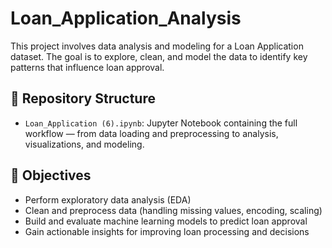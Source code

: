 # Loan_Application_Analysis

This project involves data analysis and modeling for a Loan Application dataset. The goal is to explore, clean, and model the data to identify key patterns that influence loan approval.

## 📁 Repository Structure

- `Loan_Application (6).ipynb`: Jupyter Notebook containing the full workflow — from data loading and preprocessing to analysis, visualizations, and modeling.

## 🧠 Objectives

- Perform exploratory data analysis (EDA)
- Clean and preprocess data (handling missing values, encoding, scaling)
- Build and evaluate machine learning models to predict loan approval
- Gain actionable insights for improving loan processing and decisions
